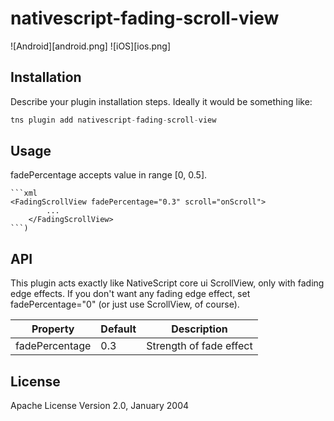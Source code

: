 # nativescript-fading-scroll-view

![Android][android.png]
![iOS][ios.png]

## Installation

Describe your plugin installation steps. Ideally it would be something like:

```javascript
tns plugin add nativescript-fading-scroll-view
```

## Usage

fadePercentage accepts value in range [0, 0.5].

	```xml
    <FadingScrollView fadePercentage="0.3" scroll="onScroll">
			...
		</FadingScrollView>
    ```)

## API

This plugin acts exactly like NativeScript core ui ScrollView, only with fading edge effects.
If you don't want any fading edge effect, set fadePercentage="0" (or just use ScrollView, of course).

| Property | Default | Description |
| --- | --- | --- |
| fadePercentage | 0.3 | Strength of fade effect |

## License

Apache License Version 2.0, January 2004
